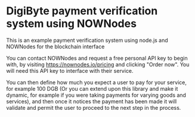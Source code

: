 # DigiByte payment verification system using NOWNodes
This is an example payment verification system using node.js and NOWNodes for the blockchain interface

You can contact NOWNodes and request a free personal API key to begin with, by visiting https://nownodes.io/pricing and clicking "Order now". You will need this API key to interface with their service.

You can then define how much you expect a user to pay for your service, for example 100 DGB (Or you can extend upon this library and make it dynamic, for example if you were taking payments for varying goods and services), and then once it notices the payment has been made it will validate and permit the user to proceed to the next step in the process.
